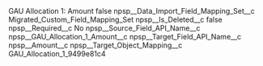 <?xml version="1.0" encoding="UTF-8"?>
<CustomMetadata xmlns="http://soap.sforce.com/2006/04/metadata" xmlns:xsi="http://www.w3.org/2001/XMLSchema-instance" xmlns:xsd="http://www.w3.org/2001/XMLSchema">
    <label>GAU Allocation 1: Amount</label>
    <protected>false</protected>
    <values>
        <field>npsp__Data_Import_Field_Mapping_Set__c</field>
        <value xsi:type="xsd:string">Migrated_Custom_Field_Mapping_Set</value>
    </values>
    <values>
        <field>npsp__Is_Deleted__c</field>
        <value xsi:type="xsd:boolean">false</value>
    </values>
    <values>
        <field>npsp__Required__c</field>
        <value xsi:type="xsd:string">No</value>
    </values>
    <values>
        <field>npsp__Source_Field_API_Name__c</field>
        <value xsi:type="xsd:string">npsp__GAU_Allocation_1_Amount__c</value>
    </values>
    <values>
        <field>npsp__Target_Field_API_Name__c</field>
        <value xsi:type="xsd:string">npsp__Amount__c</value>
    </values>
    <values>
        <field>npsp__Target_Object_Mapping__c</field>
        <value xsi:type="xsd:string">GAU_Allocation_1_9499e81c4</value>
    </values>
</CustomMetadata>
